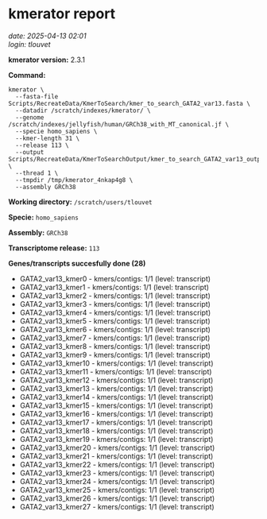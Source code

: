 # kmerator report
*date: 2025-04-13 02:01*  
*login: tlouvet*

**kmerator version:** 2.3.1

**Command:**

```
kmerator \
  --fasta-file Scripts/RecreateData/KmerToSearch/kmer_to_search_GATA2_var13.fasta \
  --datadir /scratch/indexes/kmerator/ \
  --genome /scratch/indexes/jellyfish/human/GRCh38_with_MT_canonical.jf \
  --specie homo_sapiens \
  --kmer-length 31 \
  --release 113 \
  --output Scripts/RecreateData/KmerToSearchOutput/kmer_to_search_GATA2_var13_output \
  --thread 1 \
  --tmpdir /tmp/kmerator_4nkap4g8 \
  --assembly GRCh38
```

**Working directory:** `/scratch/users/tlouvet`

**Specie:** `homo_sapiens`

**Assembly:** `GRCh38`

**Transcriptome release:** `113`

**Genes/transcripts succesfully done (28)**

- GATA2_var13_kmer0 - kmers/contigs: 1/1 (level: transcript)
- GATA2_var13_kmer1 - kmers/contigs: 1/1 (level: transcript)
- GATA2_var13_kmer2 - kmers/contigs: 1/1 (level: transcript)
- GATA2_var13_kmer3 - kmers/contigs: 1/1 (level: transcript)
- GATA2_var13_kmer4 - kmers/contigs: 1/1 (level: transcript)
- GATA2_var13_kmer5 - kmers/contigs: 1/1 (level: transcript)
- GATA2_var13_kmer6 - kmers/contigs: 1/1 (level: transcript)
- GATA2_var13_kmer7 - kmers/contigs: 1/1 (level: transcript)
- GATA2_var13_kmer8 - kmers/contigs: 1/1 (level: transcript)
- GATA2_var13_kmer9 - kmers/contigs: 1/1 (level: transcript)
- GATA2_var13_kmer10 - kmers/contigs: 1/1 (level: transcript)
- GATA2_var13_kmer11 - kmers/contigs: 1/1 (level: transcript)
- GATA2_var13_kmer12 - kmers/contigs: 1/1 (level: transcript)
- GATA2_var13_kmer13 - kmers/contigs: 1/1 (level: transcript)
- GATA2_var13_kmer14 - kmers/contigs: 1/1 (level: transcript)
- GATA2_var13_kmer15 - kmers/contigs: 1/1 (level: transcript)
- GATA2_var13_kmer16 - kmers/contigs: 1/1 (level: transcript)
- GATA2_var13_kmer17 - kmers/contigs: 1/1 (level: transcript)
- GATA2_var13_kmer18 - kmers/contigs: 1/1 (level: transcript)
- GATA2_var13_kmer19 - kmers/contigs: 1/1 (level: transcript)
- GATA2_var13_kmer20 - kmers/contigs: 1/1 (level: transcript)
- GATA2_var13_kmer21 - kmers/contigs: 1/1 (level: transcript)
- GATA2_var13_kmer22 - kmers/contigs: 1/1 (level: transcript)
- GATA2_var13_kmer23 - kmers/contigs: 1/1 (level: transcript)
- GATA2_var13_kmer24 - kmers/contigs: 1/1 (level: transcript)
- GATA2_var13_kmer25 - kmers/contigs: 1/1 (level: transcript)
- GATA2_var13_kmer26 - kmers/contigs: 1/1 (level: transcript)
- GATA2_var13_kmer27 - kmers/contigs: 1/1 (level: transcript)
